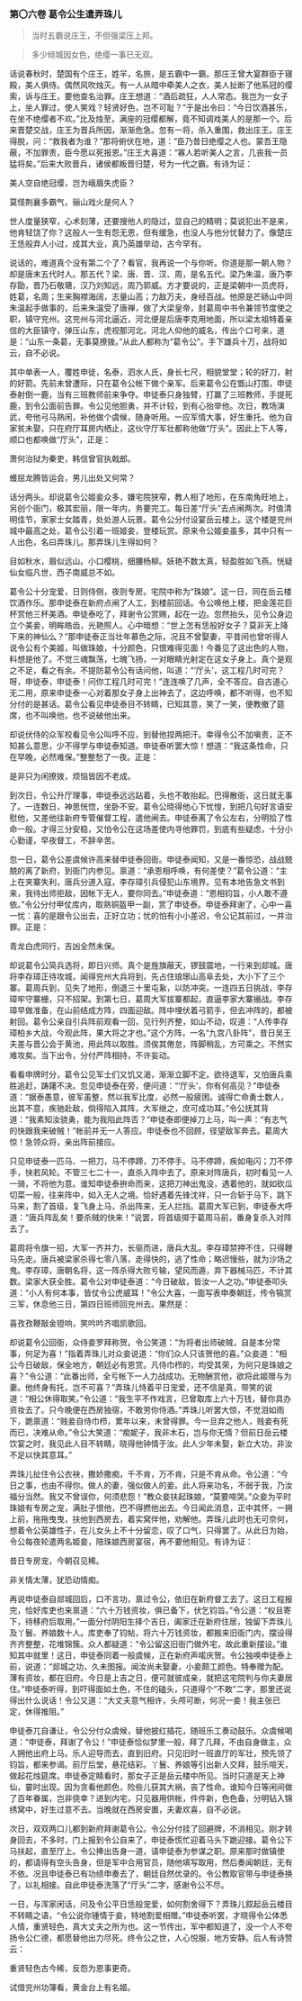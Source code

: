 <script type="text/javascript">
    var head = document.getElementsByTagName('head')[0];
    cssURL = '/public/article_1.css';
    linkTag = document.createElement('link');
    linkTag.href = cssURL;
    linkTag.setAttribute('type','text/css');
    linkTag.setAttribute('rel','stylesheet');
    head.appendChild(linkTag);
</script>
### 第〇六卷 葛令公生遣弄珠儿

> 当时五霸说庄王，不但强梁压上邦。

> 多少倾城因女色，绝缨一事已无双。

话说春秋时，楚国有个庄王，姓羋，名旅，是五霸中一霸。那庄王曾大宴群臣于寝殿，美人俱侍。偶然风吹烛灭。有一人从暗中牵美人之衣，美人扯断了他系冠的缨索，诉与庄王，要他查名治罪。庄王想道：“酒后疏狂，人人常态。我岂为一女子上，坐人罪过，使人笑戏？轻贤好色，岂不可耻？”于是出令曰：“今日饮酒甚乐，在坐不绝缨者不欢。”比及烛至，满座的冠缨都解，竟不知调戏美人的是那一个。后来晋楚交战，庄王为晋兵所因，渐渐危急。忽有一将，杀入重围，救出庄王。庄王得脱，问：“救我者为谁？”那将俯伏在地，道：“臣乃昔日绝缨之人也。蒙吾王隐蔽，不加罪责，臣今愿以死报恩。”庄王大喜道：“寡人若听美人之言，几丧我一员猛将矣。”后来大败晋兵，诸侯都叛晋归楚，号为一代之霸。有诗为证：

美人空自绝冠缨，岂为峨眉失虎臣？

莫怪荆襄多霸气，骊山戏火是何人？

世人度量狭窄，心术刻薄，还要搜他人的隐过，显自己的精明；莫说犯出不是来，他肯轻饶了你？这般人一生有怨无恩，但有缓急，也没人与他分忧替力了。像楚庄王恁般弃人小过，成其大业，真乃英雄举动，古今罕有。

说话的，难道真个没有第二个了？看官，我再说一个与你听。你道是那一朝人物？却是唐末五代时人。那五代？梁、唐、晋、汉、周，是名五代。梁乃朱温，唐乃李存勖，晋乃石敬瑭，汉乃刘知远，周乃郭威。方才要说的，正是梁朝中一员虎将，姓葛，名周；生来胸襟海阔，志量山高；力敌万夫，身经百战。他原是芒砀山中同朱温起手做事的，后来朱温受了唐禅，做了大梁皇帝，封葛周中书令兼领节度使之职，镇守兖州。这兖州与河北逼近，河北便是后唐李克用地面，所以梁太祖特着亲信的大臣镇守，弹压山东，虎视那河北，河北人仰他的威名，传出个口号来，道是：“山东一条葛，无事莫撩拨。”从此人都称为“葛令公”。手下雄兵十万，战将如云，自不必说。

其中单表一人，覆姓申徒，名泰，泗水人氏，身长七尺，相貌堂堂；轮的好刀，射的好箭。先前未曾遭际，只在葛令公帐下做个亲军。后来葛令公在甑山打围，申徒泰射倒一鹿，当有三班教师前来争夺。申徒泰只身独臂，打赢了三班教师，手提死鹿，到令公面前告罪。令公见他胆勇，并不计较，到有心抬举他。次日，教场演武，夸他弓马熟闲，补他做个虞候，随身听用。一应军情大事，好生重托。他为自家贫未娶，只在府厅耳房内栖止，这伙守厅军壮都称他做“厅头”。因此上下人等，顺口也都唤做“厅头”，正是：

萧何治狱为秦吏，韩信曾官执戟郎。

蠖屈龙腾皆运会，男儿出处又何常？

话分两头。却说葛令公姬妾众多，嫌宅院狭窄，教人相了地形，在东南角旺地上，另创个衙门，极其宏丽，限一年内，务要完工。每日差“厅头”去点闸两次。时值清明佳节，家家士女踏青，处处游人玩景。葛令公分付设宴岳云楼上。这个楼是兖州城中最高之处，葛令公引着一班姬妾，登楼玩赏。原来令公姬妾虽多，其中只有一人出色，名曰弄珠儿。那弄珠儿生得如何？

目如秋水，眉似远山。小口樱桃，细腰杨柳。妖艳不数太真，轻盈胜如飞燕。恍疑仙女临凡世，西子南威总不如。

葛令公十分宠爱，日则侍侧，夜则专房。宅院中称为“珠娘”。这一日，同在岳云楼饮酒作乐。那申徒泰在新府点闸了人工，到楼前回话。令公唤他上楼，把金莲花巨杯赏他三杯美酒。申徒泰吃了，拜谢令公赏赐，起在一边。忽然抬头，见令公身边立个美妾，明眸皓齿，光艳照人。心中暗想：“世上怎有恁般好女子？莫非天上降下来的神仙么？”那申徒泰正当壮年慕色之际，况且不曾娶妻，平昔间也曾听得人说令公有个美姬，叫做珠娘，十分颜色，只恨难得见面！今番见了这出色的人物，料想是他了。不觉三魂飘荡，七魄飞扬，一对眼睛光射定在这女子身上。真个是观之不足，看之有余。不提防葛令公有话问他，叫道：“‘厅头’，这工程几时可完？呀，申徒泰，申徒泰！问你工程几时可完！”连连唤了几声，全不答应。自古道心无二用，原来申徒泰一心对着那女子身上出神去了，这边呼唤，都不听得，也不知分付的是甚话。葛令公看见申徒泰目不转睛，已知其意，笑了一笑，便教撤了筵席，也不叫唤他，也不说破他出来。

却说伏侍的众军校看见令公叫呼不应，到替他捏两把汗。幸得令公不加嗔责，正不知甚么意思，少不得学与申徒泰知道。申徒泰听罢大惊！想道：“我这条性命，只在早晚，必然难保。”整整愁了一夜。正是：

是非只为闲撩拨，烦恼皆因不老成。

到次日，令公升厅理事，申徒泰远远跕着，头也不敢抬起。巴得散衙，这日就无事了。一连数日，神思恍惚，坐卧不安。葛令公晓得他心下忧惶，到把几句好言语安慰他，又差他往新府专管催督工程，遣他闸去。申徒泰离了令公左右，分明拾了性命一般。才得三分安稳，又怕令公在这场差使内寻他罪罚，到底有些疑虑，十分小心勤谨，早夜督工，不辞辛苦。

忽一日，葛令公差虞候许高来替申徒泰回衙。申徒泰闻知，又是一番惊恐，战战兢兢的离了新府，到衙门内参见。禀道：“承恩相呼唤，有何差使？”葛令公道：“主上在夹寨失利，唐兵分道入寇，李存璋引兵侵犯山东境界。见有本地告急文书到来，我待出师拒敌，因帐下无人，要你同去。”申徒泰道：“恩相钧旨，小人敢不遵依。”令公分付甲仗库内，取熟铜盔甲一副，赏了申徒泰。申徒泰拜谢了，心中一喜一忧：喜的是跟令公出去，正好立功；忧的怕有小小差迟，令公记其前过，一并治罪。正是：

青龙白虎同行，吉凶全然未保。

却说葛令公简兵选将，即日兴师。真个是旌旗蔽天，锣鼓震地，一行来到郯城。唐将李存璋正待攻城，闻得兖州大兵将到，先占住琅琊山高阜去处，大小下了三个寨。葛周兵到，见失了地形，倒退三十里屯紥，以防冲突。一连四五日挑战，李存璋牢守寨栅，只不招架。到第七日，葛周大军拔寨都起，直逼李家大寨搦战。李存璋早做准备，在山前结成方阵，四面迎敌。阵中埋伏着弓箭手，但去冲阵的，都被射回。葛令公亲自引兵阵前观看一回，见行列齐整，如山不动，叹道：“人传李存璋柏乡大战，今观此阵，果大将之才也。”这个方阵，一名“九宫八卦阵”，昔日吴王夫差与晋公会于黄池，用此阵以取胜。须俟其倦怠，阵脚稍乱，方可乘之。不然实难攻矣。当下出令，分付严阵相持，不许妄动。

看看申牌时分，葛令公见军士们又饥又渴，渐渐立脚不定。欲待退军，又怕唐兵乘胜追赶，踌躇不决。忽见申徒泰在旁，便问道：“‘厅头’，你有何高见？”申徒泰道：“据泰愚意，彼军虽整，然以我军比度，必然一般疲困。诚得亡命勇士数人，出其不意，疾驰赴敌，倘得陷入其阵，大军继之，庶可成功耳。”令公抚其背道：“我素知汝骁勇，能为我陷此阵否？”申徒泰即便掉刀上马，叫一声：“有志气的快跟我来破贼！”帐前并无一人答应。申徒泰也不回顾，径望敌军奔去。葛周大惊！急领众将，亲出阵前接应。

只见申徒泰一匹马、一把刀，马不停蹄，刀不停手。马不停蹄，疾如电闪；刀不停手，快若风轮。不管三七二十一，直杀入阵中去了。原来对阵唐兵，初时看见一人一骑，不将他为意。谁知申徒泰拚命而来，这把刀神出鬼没，遇着他的，就如砍瓜切菜一般，往来阵中，如入无人之境。恰好遇着先锋沈祥，只一合斩于马下，跳下马来，割了首级，复飞身上马，杀出阵来，无人拦挡。葛周大军已到，申徒泰大呼道：“唐兵阵乱矣！要杀贼的快来！”说罢，将首级掷于葛周马前，番身复杀入对阵去了。

葛周将令旗一招，大军一齐并力，长驱而进，唐兵大乱。李存璋禁押不住，只得鞭马先走。唐兵被梁家杀得七零八落，走得快的，逃了性命；略迟慢些，就为沙场之鬼。李存璋，唐朝名将，这一阵杀得大败亏输，望风而遁，弃下器械马匹，不计其数。梁家大获全胜。葛令公对申徒泰道：“今日破敌，皆汝一人之功。”申徒泰叩头道：“小人有何本事，皆仗令公虎威耳！”令公大喜，一面写表申奏朝廷，传令犒赏三军，休息他三日，第四日班师回兖州去。果然是：

喜孜孜鞭敲金镫响，笑吟吟齐唱凯歌回。

却说葛令公回衙，众侍妾罗拜称贺。令公笑道：“为将者出师破贼，自是本分常事，何足为喜！”指着弄珠儿对众妾说道：“你们众人只该贺他的喜。”众妾道：“相公今日破敌，保全地方，朝廷必有恩赏。凡侍巾栉的，均受其荣，为何只是珠娘之喜？”令公道：“此番出师，全亏帐下一人力战成功。无物酬赏他，欲将此姬赠与为妻。他终身有托，岂不可喜？”弄珠儿恃着平日宠爱，还不信是真，带笑的说道：“相公休得取笑。”令公道：“我生平不作戏言，已曾取库上六十万钱，替你具办资妆去了。只今晚便在西房独宿，不敢劳你侍酒。”弄珠儿听罢大惊，不觉泪如雨下，跪禀道：“贱妾自侍巾栉，累年以来，未曾得罪。今一旦弃之他人，贱妾有死而已，决难从命。”令公大笑道：“痴妮子，我非木石，岂与你无情？但前日岳云楼饮宴之时，我见此人目不转睛，晓得他钟情于汝。此人少年未娶，新立大功，非汝不足以快其意耳。”

弄珠儿扯住令公衣袂，撒娇撒痴，千不肯，万不肯，只是不肯从命。令公道：“今日之事，也由不得你。做人的妻，强似做人的妾。此人将来功名，不弱于我，乃汝福分当然。我又不曾误你，何须悲怨！”教众妾扶起珠娘，“莫要啼哭。”众妾为平时珠娘有专房之宠，满肚子恨他，巴不得撚他出去。今日闻此消息，正中其怀，一拥上前，拖拖曳曳，扶他到西房去，着实窝伴他，劝解他。弄珠儿此时也无可奈何，想着令公英雄性子，在儿女头上不十分留恋，叹了口气，只得罢了。从此日为始，令公每夜轮遣两名姬妾，陪珠娘西房宴宿，再不要他相见。有诗为证：

昔日专房宠，今朝召见稀。

非关情太薄，犹恐动情痴。

再说申徒泰自郯城回后，口不言功，禀过令公，依旧在新府督工去了。这日工程报完，恰好库吏也来禀道：“六十万钱资妆，俱已备下，伏乞钧旨。”令公道：“权且寄下，待移府后取用。”一面分付阴阳生择个吉日，阖家迁在新府住居，独留下弄珠儿及丫鬟、养娘数十人。库吏奉了钧帖，将六十万钱资妆，都搬来旧衙门内，摆设得齐齐整整，花堆锦簇。众人都疑道：“令公留这旧衙门做外宅，故此重新摆设。”谁知其中就里！这日，申徒泰同着一般虞候，正在新府声喏庆贺。令公独唤申徒泰上前，说道：“郯城之功，久未图报。闻汝尚未娶妻，小妾颇工颜色。特奉赠为配。薄有资妆，都在旧府。今日是上吉之日，便可就彼成亲，就把这宅院判与你夫妻居住。”申徒泰听得，到吓得面如土色，不住的磕头，只道得个“不敢”二字，那里还说得出什么说话！令公又道：“大丈夫意气相许，头颅可断，何况一妾！我主张已定，休得推阻。”

申徒泰兀自谦让，令公分付众虞候，替他披红插花，随班乐工奏动鼓乐。众虞候喝道：“申徒泰，拜谢了令公！”申徒泰恰似梦里一般，拜了几拜，不由自身做主，众人拥他出府上马。乐人迎导而去，直到旧府。只见旧时一班直厅的军壮，预先领了钧旨，都来参谒。前厅后堂，悬花结彩。丫鬟、养娘等引出新人交拜，鼓乐喧天，做起花烛筵席。申徒泰定睛看时，那女子正是岳云楼中所见。当时只道是天上神仙，霎时出现。因为贪看他颜色，险些儿获其大祸，丧了性命。谁知今日等闲间做了百年眷属，岂非侥幸？进到内宅，只见器用供帐，件件新，色色备，分明钻入锦绣窝中，好生过意不去。当晚就在西房安置，夫妻欢喜，自不必说。

次日，双双两口儿都到新府拜谢葛令公。令公分付挂了回避牌，不消相见。刚才转身回去，不多时，门上报到令公自来了，申徒泰慌忙迎着马头下跪迎接。葛令公下马扶起，直至厅上。令公捧出告身一道，请申徒泰为参谋之职。原来那时做镇使的，都请得有空头告身，但是军中合用官员，随他填写取用，然后奏闻朝廷，无有不依。况且申徒泰已有功绩申奏去了，朝廷自然优录的。令公教取官带与申徒泰换了，以礼相接。自此申徒泰洗落了“厅头”二字，感谢令公不尽。

一日，与浑家闲话，问及令公平日恁般宠爱，如何割舍得下？弄珠儿叙起岳云楼目不转睛之语，“令公说你锺情于妾，特地割爱相赠。”申徒泰听罢，才晓得令公体悉人情，重贤轻色，真大丈夫之所为也。这一节传出，军中都知道了，没一个人不夸扬令公仁德，都愿替他出力尽死。终令公之世，人心悦服，地方安静。后人有诗赞云：

重贤轻色古今稀，反怨为恩事更奇。

试借兖州功簿看，黄金台上有名姬。